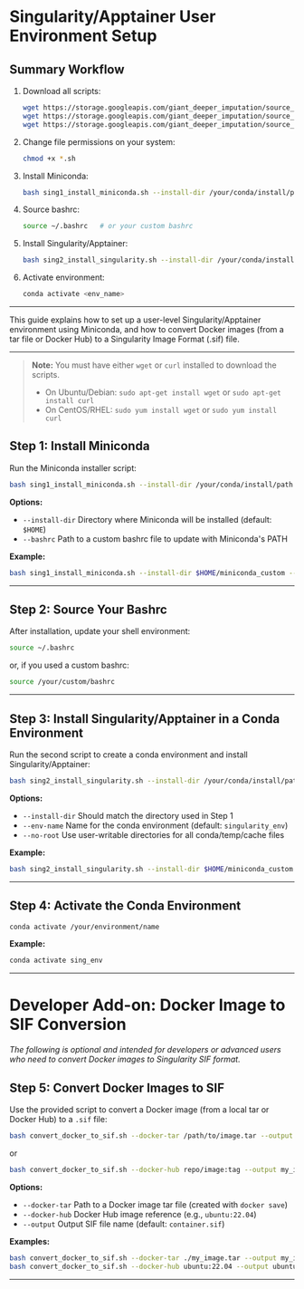 Singularity/Apptainer User Environment Setup
============================================

Summary Workflow
----------------

1. Download all scripts:

    ```bash
    wget https://storage.googleapis.com/giant_deeper_imputation/source_code/singularity_install/sing1_install_miniconda.sh
    wget https://storage.googleapis.com/giant_deeper_imputation/source_code/singularity_install/sing2_install_singularity.sh
    wget https://storage.googleapis.com/giant_deeper_imputation/source_code/singularity_install/convert_docker_to_singularity.sh
    ```

2. Change file permissions on your system:

    ```bash
    chmod +x *.sh
    ```

3. Install Miniconda:

    ```bash
    bash sing1_install_miniconda.sh --install-dir /your/conda/install/path [--bashrc /your/custom/bashrc]
    ```

4. Source bashrc:

    ```bash
    source ~/.bashrc   # or your custom bashrc
    ```

5. Install Singularity/Apptainer:

    ```bash
    bash sing2_install_singularity.sh --install-dir /your/conda/install/path [--env-name myenv] [--no-root]
    ```

6. Activate environment:

    ```bash
    conda activate <env_name>
    ```

-------------------------------------------------------------------------------

This guide explains how to set up a user-level Singularity/Apptainer environment using Miniconda, and how to convert Docker images (from a tar file or Docker Hub) to a Singularity Image Format (.sif) file.

-------------------------------------------------------------------------------

> **Note:** You must have either `wget` or `curl` installed to download the scripts.
>
> - On Ubuntu/Debian: `sudo apt-get install wget` or `sudo apt-get install curl`
> - On CentOS/RHEL: `sudo yum install wget` or `sudo yum install curl`

Step 1: Install Miniconda
-------------------------

Run the Miniconda installer script:

```bash
bash sing1_install_miniconda.sh --install-dir /your/conda/install/path [--bashrc /your/custom/bashrc]
```

**Options:**

- `--install-dir`   Directory where Miniconda will be installed (default: `$HOME`)
- `--bashrc`        Path to a custom bashrc file to update with Miniconda's PATH

**Example:**

```bash
bash sing1_install_miniconda.sh --install-dir $HOME/miniconda_custom --bashrc $HOME/.bashrc_custom
```

-------------------------------------------------------------------------------

Step 2: Source Your Bashrc
--------------------------

After installation, update your shell environment:

```bash
source ~/.bashrc
```

or, if you used a custom bashrc:

```bash
source /your/custom/bashrc
```

-------------------------------------------------------------------------------

Step 3: Install Singularity/Apptainer in a Conda Environment
------------------------------------------------------------

Run the second script to create a conda environment and install Singularity/Apptainer:

```bash
bash sing2_install_singularity.sh --install-dir /your/conda/install/path [--env-name myenv] [--no-root]
```

**Options:**

- `--install-dir`   Should match the directory used in Step 1
- `--env-name`      Name for the conda environment (default: `singularity_env`)
- `--no-root`       Use user-writable directories for all conda/temp/cache files

**Example:**

```bash
bash sing2_install_singularity.sh --install-dir $HOME/miniconda_custom --env-name sing_env --no-root
```

-------------------------------------------------------------------------------

Step 4: Activate the Conda Environment
--------------------------------------

```bash
conda activate /your/environment/name
```

**Example:**

```bash
conda activate sing_env
```

-------------------------------------------------------------------------------

Developer Add-on: Docker Image to SIF Conversion
================================================

_The following is optional and intended for developers or advanced users who need to convert Docker images to Singularity SIF format._

Step 5: Convert Docker Images to SIF
------------------------------------

Use the provided script to convert a Docker image (from a local tar or Docker Hub) to a `.sif` file:

```bash
bash convert_docker_to_sif.sh --docker-tar /path/to/image.tar --output my_image.sif
```

or

```bash
bash convert_docker_to_sif.sh --docker-hub repo/image:tag --output my_image.sif
```

**Options:**

- `--docker-tar`    Path to a Docker image tar file (created with `docker save`)
- `--docker-hub`    Docker Hub image reference (e.g., `ubuntu:22.04`)
- `--output`        Output SIF file name (default: `container.sif`)

**Examples:**

```bash
bash convert_docker_to_sif.sh --docker-tar ./my_image.tar --output my_image.sif
bash convert_docker_to_sif.sh --docker-hub ubuntu:22.04 --output ubuntu22.sif
```

-------------------------------------------------------------------------------
